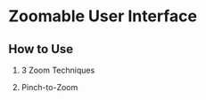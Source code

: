 Zoomable User Interface
===================

How to Use
------------

1. 3 Zoom Techniques

  1. Pinch-to-Zoom

